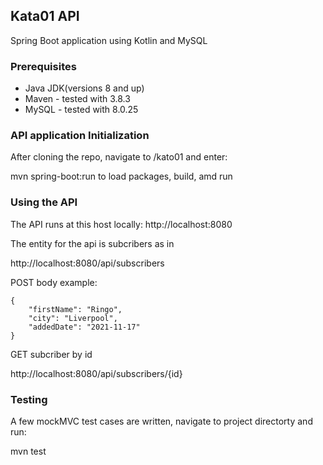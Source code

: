 ## Kata01 API

Spring Boot application using Kotlin and MySQL

### Prerequisites

* Java JDK(versions 8 and up)
* Maven - tested with 3.8.3
* MySQL - tested with 8.0.25

### API application Initialization

After cloning the repo, navigate to /kato01 and enter:

mvn spring-boot:run
to load packages, build, amd run

### Using the API

The API runs at this host locally: http://localhost:8080

The entity for the api is subcribers as in

http://localhost:8080/api/subscribers

POST body example:

```
{
    "firstName": "Ringo",
    "city": "Liverpool",
    "addedDate": "2021-11-17"
}
```

GET subcriber by id

http://localhost:8080/api/subscribers/{id}

### Testing

A few mockMVC test cases are written, navigate to project directorty and run:

mvn test






